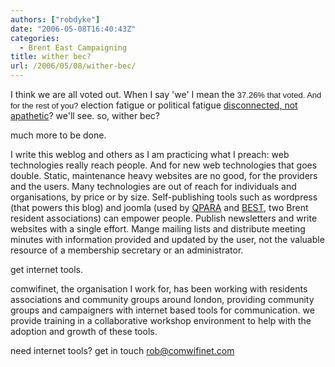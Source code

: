 ```yaml
---
authors: ["robdyke"]
date: "2006-05-08T16:40:43Z"
categories:
  - Brent East Campaigning
title: wither bec?
url: /2006/05/08/wither-bec/
---
```

I think we are all voted out. When I say 'we' I mean the <font size="2" face="Arial">37.26% that voted. And for the rest of you?</font> election fatigue or political fatigue [disconnected, not apathetic](http://www.powerinquiry.org/index.php)? we'll see. so, wither bec?

much more to be done.

I write this weblog and others as I am practicing what I preach: web technologies really reach people. And for new web technologies that goes double. Static, maintenance heavy websites are no good, for the providers and the users. Many technologies are out of reach for individuals and organisations, by price or by size. Self-publishing tools such as wordpress (that powers this blog) and joomla (used by [QPARA](http://www.qpara.org) and [BEST](http://www.elevenstreets.org.uk), two Brent resident associations) can empower people. Publish newsletters and write websites with a single effort. Mange mailing lists and distribute meeting minutes with information provided and updated by the user, not the valuable resource of a membership secretary or an administrator.
  
get internet tools.

comwifinet, the organisation I work for, has been working with residents associations and community groups around london, providing community groups and campaigners with internet based tools for communication. we provide training in a collaborative workshop environment to help with the adoption and growth of these tools.

need internet tools? get in touch <rob@comwifinet.com>